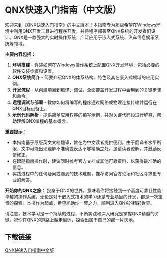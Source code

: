 # QNX快速入门指南（中文版）

欢迎来到《QNX快速入门指南》的中文版本！本指南专为那些希望在Windows环境中利用QNX开发工具进行程序开发，并将程序部署至QNX系统的开发者们设计。QNX是一款强大的实时操作系统，广泛应用于嵌入式系统、汽车信息娱乐系统等领域。

**主要内容包括：**

1. **环境搭建** - 详述如何在Windows操作系统上配置QNX开发环境，包括必要的软件安装步骤和设置。
2. **QNX系统简介** - 简要介绍QNX的体系结构、特色及其在嵌入式领域的应用实例。
3. **开发流程** - 从创建项目到编译、调试，全面覆盖开发过程中会用到的关键步骤和命令。
4. **远程调试与部署** - 教你如何将编写的程序通过网络或物理连接传输并运行在QNX目标设备上。
5. **示例代码解析** - 提供简单应用程序的编写示例，并对关键代码段进行解释，帮助理解QNX编程的基本概念。

**重要提示**：
- 本指南基于原版英文文档翻译，旨在为中文读者提供便利。由于翻译者水平所限，文中可能出现理解不准确或表达不够精确之处，恳请读者谅解，并鼓励反馈修正。
- 在跟随指南操作时，建议同时参考官方文档或其他可靠资料，以获得最准确的信息。
- 实践过程中的任何疑问或遇到的技术难题，推荐访问官方论坛和社区寻求更专业的解答。

**开始你的QNX之旅**：
投身于QNX的世界，意味着你将接触到一个高度可靠且性能卓越的操作系统，无论是对于嵌入式技术的学习还是专业项目的开发，都是一次宝贵的探索。本书作为起点，希望能助你一臂之力，顺利进入QNX的精彩世界。

请注意，技术学习是一个持续的过程，不断实践和深入研究是掌握QNX精髓的关键。祝你在QNX的道路上越走越远，探索出属于自己的那一片天地。

## 下载链接

[QNX快速入门指南中文版](https://pan.quark.cn/s/8461384c9b8d)